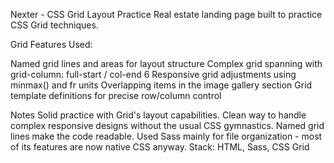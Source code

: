 Nexter - CSS Grid Layout Practice
Real estate landing page built to practice CSS Grid techniques.

Grid Features Used:

Named grid lines and areas for layout structure
Complex grid spanning with grid-column: full-start / col-end 6
Responsive grid adjustments using minmax() and fr units
Overlapping items in the image gallery section
Grid template definitions for precise row/column control

Notes
Solid practice with Grid's layout capabilities. Clean way to handle complex responsive designs without the usual CSS gymnastics. Named grid lines make the code readable.
Used Sass mainly for file organization - most of its features are now native CSS anyway.
Stack: HTML, Sass, CSS Grid
